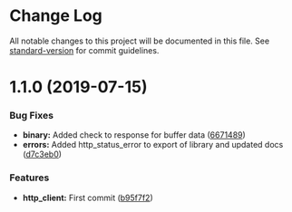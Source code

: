 # Change Log

All notable changes to this project will be documented in this file. See [standard-version](https://github.com/conventional-changelog/standard-version) for commit guidelines.

<a name="1.1.0"></a>
# 1.1.0 (2019-07-15)


### Bug Fixes

* **binary:** Added check to response for buffer data ([6671489](http://neer-bitbucket:7999/gd/gexa.http_client.basic_auth/commits/6671489))
* **errors:** Added http_status_error to export of library and updated docs ([d7c3eb0](http://neer-bitbucket:7999/gd/gexa.http_client.basic_auth/commits/d7c3eb0))


### Features

* **http_client:** First commit ([b95f7f2](http://neer-bitbucket:7999/gd/gexa.http_client.basic_auth/commits/b95f7f2))
